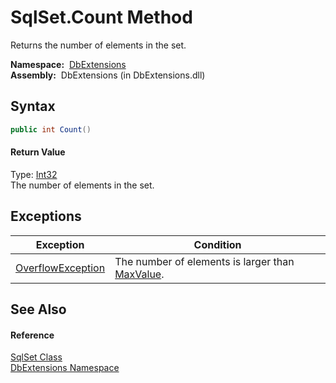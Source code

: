 SqlSet.Count Method
===================
  Returns the number of elements in the set.

  **Namespace:**  [DbExtensions][1]  
  **Assembly:**  DbExtensions (in DbExtensions.dll)

Syntax
------

```csharp
public int Count()
```

#### Return Value
Type: [Int32][2]  
The number of elements in the set.

Exceptions
----------

Exception              | Condition                                            
---------------------- | ---------------------------------------------------- 
[OverflowException][3] | The number of elements is larger than [MaxValue][4]. 


See Also
--------

#### Reference
[SqlSet Class][5]  
[DbExtensions Namespace][1]  

[1]: ../README.md
[2]: http://msdn.microsoft.com/en-us/library/td2s409d
[3]: http://msdn.microsoft.com/en-us/library/41ktf3wy
[4]: http://msdn.microsoft.com/en-us/library/92chhbf3
[5]: README.md